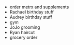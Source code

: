 * order metrx and supplements
* Rachael birthday stuff
* Audrey birthday stuff
* gym
* JoJo grooming
* Ryan haircut 
* grocery order
